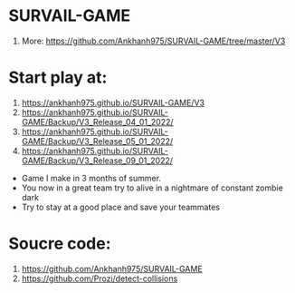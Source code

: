 
# SURVAIL-GAME
1. More: https://github.com/Ankhanh975/SURVAIL-GAME/tree/master/V3



# Start play at:
1. https://ankhanh975.github.io/SURVAIL-GAME/V3
1. https://ankhanh975.github.io/SURVAIL-GAME/Backup/V3_Release_04_01_2022/
1. https://ankhanh975.github.io/SURVAIL-GAME/Backup/V3_Release_05_01_2022/
1. https://ankhanh975.github.io/SURVAIL-GAME/Backup/V3_Release_09_01_2022/

- Game I make in 3 months of summer.
- You now in a great team try to alive in a nightmare of constant zombie dark
- Try to stay at a good place and save your teammates

# Soucre code: 
1. https://github.com/Ankhanh975/SURVAIL-GAME
1. https://github.com/Prozi/detect-collisions
